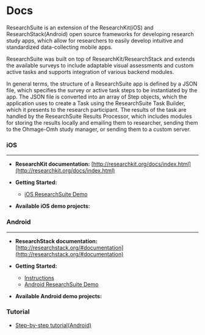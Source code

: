 # Docs

ResearchSuite is an extension of the ResearchKit(iOS) and ResearchStack(Android) open source frameworks for developing research study apps, which allow for researchers to easily develop intuitive and standardized data-collecting mobile apps. 

ResearchSuite was built on top of ResearchKit/ResearchStack and extends the available surveys to include adaptable visual assessments and custom active tasks and supports integration of various backend modules.

In general terms, the structure of a ResearchSuite app is defined by a JSON file, which specifies the survey or active task steps to be instantiated by the app. The JSON file is converted into an array of Step objects, which the application uses to create a Task using the ResearchSuite Task Builder, which it presents to the research participant. The results of the task are handled by the ResearchSuite Results Processor, which includes modules for storing the results locally and emailing them to researcher, sending them to the Ohmage-Omh study manager, or sending them to a custom server.


### **iOS**
***

* **ResearchKit documentation:** [http://researchkit.org/docs/index.html](http://researchkit.org/docs/index.html)

* **Getting Started:**
  * [iOS ResearchSuite Demo](https://github.com/ResearchSuite/ResearchSuite-Demo-iOS)
  

* **Available iOS demo projects:**

### **Android**
***
* **ResearchStack documentation:** [http://researchstack.org/#documentation](http://researchstack.org/#documentation)

* **Getting Started:**
  * [Instructions](https://github.com/ResearchSuite/Docs/blob/master/INFO%205555%20ResearchSuite%20Setup%20Tutorial.pdf)
  * [Android ResearchSuite Demo](https://github.com/ResearchSuite/ResearchSuiteDemo.git)

* **Available Android demo projects:**


### **Tutorial**
* [Step-by-step tutorial(Android)](https://docs.google.com/presentation/d/1k43p1Y1f3kubWCeWUIBFi3kLVN8gWFoHozA9gBRrS2s/edit?usp=sharing)
